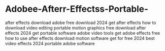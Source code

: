# Adobee-Afterr-Effectss-Portable-
 after effects download adobe free download 2024 get after effects how to download video editing portable motion graphics free download after effects 2024 get portable software adobe video tools get adobe effects free how to use after effects download motion software get for free 2024 best video effects 2024 portable adobe software
